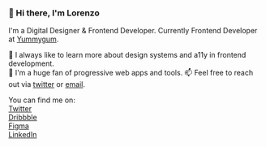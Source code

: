 ### 👋 Hi there, I'm Lorenzo

I'm a Digital Designer & Frontend Developer. Currently Frontend Developer at [Yummygum](https://yummygum.com/).

🌱 I always like to learn more about design systems and a11y in frontend development.<br>
🔭 I'm a huge fan of progressive web apps and tools.
📫 Feel free to reach out via [twitter](https://twitter.com/lorenzodelijser) or [email](mailto:hey@lorenzodelijser.com).

You can find me on:<br>
[Twitter](https://twitter.com/lorenzodelijser)<br>
[Dribbble](https://dribbble.com/lorenzodelijser)<br>
[Figma](https://www.figma.com/@lorenzo)<br>
[LinkedIn](https://www.linkedin.com/in/lorenzodelijser)
